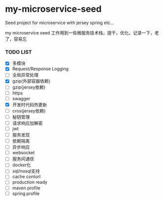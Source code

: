 # my-microservice-seed
Seed project for microservice with jersey spring etc...

my microservice seed 工作用到一些微服务技术栈，提干，优化，记录一下，老了，容易忘

### TODO LIST

- [x] 多模块
- [x] Request/Response Logging
- [ ] 全局异常处理
- [x] gzip(外部容器依赖)
- [ ] gzip(jersey依赖)
- [ ] https
- [ ] swagger
- [x] 开发时代码热更新
- [ ] cros(jersey依赖)
- [ ] 秘钥管理
- [ ] 请求响应加解密
- [ ] jwt
- [ ] 服务发现
- [ ] 依赖隔离
- [ ] 异步响应
- [ ] websocket
- [ ] 服务间通信
- [ ] docker化
- [ ] sql/nosql支持
- [ ] cache contorl
- [ ] production ready
- [ ] maven profile
- [ ] spring profile
